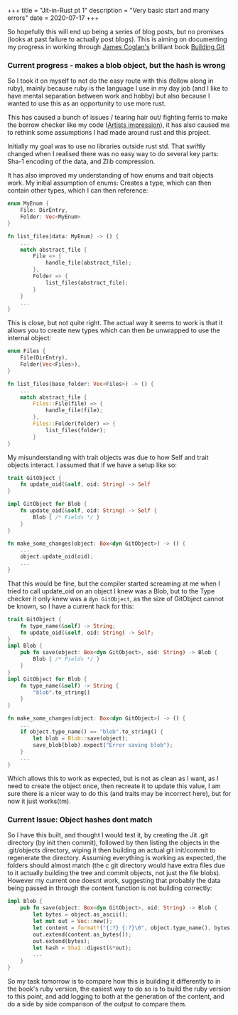 +++
title = "Jit-in-Rust pt 1"
description = "Very basic start and many errors"
date = 2020-07-17
+++

So hopefully this will end up being a series of blog posts, but no promises (looks at past failure to actually post blogs). This is aiming on documenting my progress in working through [James Coglan's](https://twitter.com/mountain_ghosts) brilliant book [Building Git](https://shop.jcoglan.com/building-git/)

<!-- more -->

### Current progress - makes a blob object, but the hash is wrong

So I took it on myself to not do the easy route with this (follow along in ruby), mainly because ruby is the language I use in my day job (and I like to have mental separation between work and hobby) but also because I wanted to use this as an opportunity to use more rust.

This has caused a bunch of issues / tearing hair out/ fighting ferris to make the borrow checker like my code ([Artists impression](https://pbs.twimg.com/media/DZrHncTVwAAQLJr.jpg:large)), it has also caused me to rethink some assumptions I had made around rust and this project.

Initially my goal was to use no libraries outside rust std. That swiftly changed when I realised there was no easy way to do several key parts: Sha-1 encoding of the data, and Zlib compression.

It has also improved my understanding of how enums and trait objects work. My initial assumption of enums: Creates a type, which can then contain other types, which I can then reference:

```rust
enum MyEnum {
    File: DirEntry,
    Folder: Vec<MyEnum>
}

fn list_files(data: MyEnum) -> () {
    ...
    match abstract_file {
        File => {
            handle_file(abstract_file);
        },
        Folder => {
            list_files(abstract_file);
        }
    }
    ...
}
```

This is close, but not quite right. The actual way it seems to work is that it allows you to create new types which can then be unwrapped to use the internal object:

```rust
enum Files {
    File(DirEntry),
    Folder(Vec<Files>),
}

fn list_files(base_folder: Vec<Files>) -> () {
    ...
    match abstract_file {
        Files::File(file) => {
            handle_file(file);
        },
        Files::Folder(folder) => {
            list_files(folder);
        }
}
```

My misunderstanding with trait objects was due to how Self and trait objects interact. I assumed that if we have a setup like so:

```rust
trait GitObject {
    fn update_oid(&self, oid: String) -> Self
}

impl GitObject for Blob {
    fn update_oid(&self, oid: String) -> Self {
        Blob { /* Fields */ }
    }
}

fn make_some_changes(object: Box<dyn GitObject>) -> () {
    ...
    object.update_oid(oid);
    ...
}
```

That this would be fine, but the compiler started screaming at me when I tried to call update_oid on an object I knew was a Blob, but to the Type checker it only knew was a `dyn GitObject`, as the size of GitObject cannot be known, so I have a current hack for this:

```rust
trait GitObject {
    fn type_name(&self) -> String;
    fn update_oid(&self, oid: String) -> Self;
}
impl Blob {
    pub fn save(object: Box<dyn GitObject>, oid: String) -> Blob {
        Blob { /* Fields */ }
    }
}
impl GitObject for Blob {
    fn type_name(&self) -> String {
        "blob".to_string()
    }
}

fn make_some_changes(object: Box<dyn GitObject>) -> () {
    ...
    if object.type_name() == "blob".to_string() {
        let blob = Blob::save(object);
        save_blob(blob).expect("Error saving blob");
    }
    ...
}
```

Which allows this to work as expected, but is not as clean as I want, as I need to create the object once, then recreate it to update this value, I am sure there is a nicer way to do this (and traits may be incorrect here), but for now it just works(tm).

### Current Issue: Object hashes dont match
So I have this built, and thought I would test it, by creating the Jit .git directory (by init then commit), followed by then listing the objects in the .git/objects directory, wiping it then building an actual git init/commit to regenerate the directory. Assuming everything is working as expected, the folders should almost match (the c git directory would have extra files due to it actually building the tree and commit objects, not just the file blobs). However my current one doesnt work, suggesting that probably the data being passed in through the content function is not building correctly:
```rust
impl Blob {
    pub fn save(object: Box<dyn GitObject>, oid: String) -> Blob {
        let bytes = object.as_ascii();
        let mut out = Vec::new();
        let content = format!("{:?} {:?}\0", object.type_name(), bytes.len());
        out.extend(content.as_bytes());
        out.extend(bytes);
        let hash = Sha1::digest(&*out);
        ...
    }
}
```

So my task tomorrow is to compare how this is building it differently to in the book's ruby version, the easiest way to do so is to build the ruby version to this point, and add logging to both at the generation of the content, and do a side by side comparison of the output to compare them.
